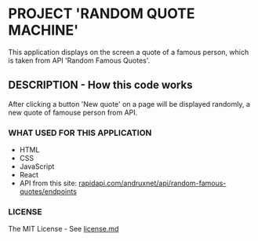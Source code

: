 # PROJECT 'RANDOM QUOTE MACHINE'

This application displays on the screen a quote of a famous person, which is taken from API 'Random Famous Quotes'.

## DESCRIPTION - How this code works

After clicking a button 'New quote' on a page will be displayed randomly, a new quote of famouse person from API.

### WHAT USED FOR THIS APPLICATION

- HTML<br/>
- CSS<br/>
- JavaScript<br/>
- React<br/>
- API from this site: [rapidapi.com/andruxnet/api/random-famous-quotes/endpoints](rapidapi.com/andruxnet/api/random-famous-quotes/endpoints)

### LICENSE

The MIT License - See [license.md](https://github.com/hajczek/random-quote-machine/blob/master/license/License.md)